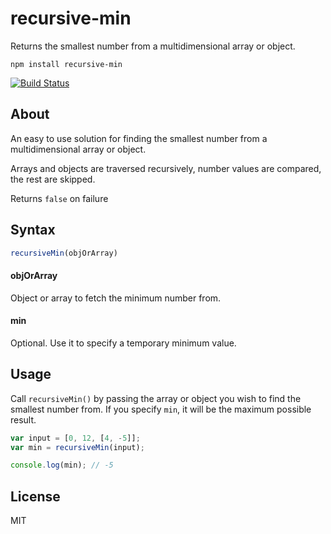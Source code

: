 # recursive-min

Returns the smallest number from a multidimensional array or object.

```
npm install recursive-min
```

[![Build Status](https://travis-ci.org/tyxla/recursive-min.svg)](https://travis-ci.org/tyxla/recursive-min)

## About

An easy to use solution for finding the smallest number from a multidimensional array or object.

Arrays and objects are traversed recursively, number values are compared, the rest are skipped.

Returns `false` on failure

## Syntax

``` js
recursiveMin(objOrArray)
```

#### objOrArray

Object or array to fetch the minimum number from.

#### min

Optional. Use it to specify a temporary minimum value.

## Usage

Call `recursiveMin()` by passing the array or object you wish to find the smallest number from. If you specify `min`, it will be the maximum possible result.

``` js
var input = [0, 12, [4, -5]];
var min = recursiveMin(input);

console.log(min); // -5
```

## License

MIT
